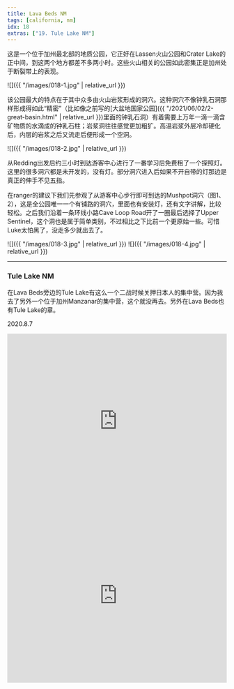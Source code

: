 ```yaml
---
title: Lava Beds NM
tags: [california, nm]
idx: 18
extras: ["19. Tule Lake NM"]
---
```


这是一个位于加州最北部的地质公园，它正好在Lassen火山公园和Crater Lake的正中间，到这两个地方都差不多两小时。这些火山相关的公园如此密集正是加州处于断裂带上的表现。

![]({{ "/images/018-1.jpg" | relative_url }})

该公园最大的特点在于其中众多由火山岩浆形成的洞穴。这种洞穴不像钟乳石洞那样形成得如此“精密”（比如像之前写的[大盆地国家公园]({{ "/2021/06/02/2-great-basin.html" | relative_url }})里面的钟乳石洞）有着需要上万年一滴一滴含矿物质的水滴成的钟乳石柱；岩浆洞往往感觉更加粗犷。高温岩浆外层冷却硬化后，内层的岩浆之后又流走后便形成一个空洞。

![]({{ "/images/018-2.jpg" | relative_url }})

从Redding出发后约三小时到达游客中心进行了一番学习后免费租了一个探照灯。这里的很多洞穴都是未开发的，没有灯。部分洞穴进入后如果不开自带的灯那边是真正的伸手不见五指。

在ranger的建议下我们先参观了从游客中心步行即可到达的Mushpot洞穴（图1、2），这是全公园唯一一个有铺路的洞穴，里面也有安装灯，还有文字讲解，比较轻松。之后我们沿着一条环线小路Cave Loop Road开了一圈最后选择了Upper Sentinel，这个洞也是属于简单类别，不过相比之下比前一个更原始一些。可惜Luke太怕黑了，没走多少就出去了。

![]({{ "/images/018-3.jpg" | relative_url }})
![]({{ "/images/018-4.jpg" | relative_url }})

---

### Tule Lake NM

在Lava Beds旁边的Tule Lake有这么一个二战时候关押日本人的集中营。因为我去了另外一个位于加州Manzanar的集中营，这个就没再去。另外在Lava Beds也有Tule Lake的章。

2020.8.7

<iframe src="https://www.google.com/maps/embed?pb=!1m14!1m8!1m3!1d381223.8315181612!2d-121.5129676!3d41.7138035!3m2!1i1024!2i768!4f13.1!3m3!1m2!1s0x54cea67b57f59be3%3A0x7f5c1c5b08a8f5cb!2sLava%20Beds%20Visitor%20Center!5e0!3m2!1sen!2sus!4v1652160782524!5m2!1sen!2sus" width="100%" height="400" style="border:0;" allowfullscreen="" loading="lazy" referrerpolicy="no-referrer-when-downgrade"></iframe>

<iframe src="https://www.google.com/maps/embed?pb=!1m14!1m8!1m3!1d380027.43256866356!2d-121.760918!3d41.9151258!3m2!1i1024!2i768!4f13.1!3m3!1m2!1s0x54c94ab18310a01f%3A0x16be8c43233e6de0!2sTule%20Lake%20National%20Monument!5e0!3m2!1sen!2sus!4v1652160208277!5m2!1sen!2sus" width="100%" height="400" style="border:0;" allowfullscreen="" loading="lazy" referrerpolicy="no-referrer-when-downgrade"></iframe>